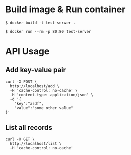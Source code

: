 
# Build image & Run container

```
$ docker build -t test-server .

$ docker run --rm -p 80:80 test-server
```

# API Usage

## Add key-value pair
```
curl -X POST \
  http://localhost/add \
  -H 'cache-control: no-cache' \
  -H 'content-type: application/json' \
  -d '{
	"key":"asdf",
	"value":"some other value"
}'
```

## List all records
```
curl -X GET \
  http://localhost/list \
  -H 'cache-control: no-cache'
```
